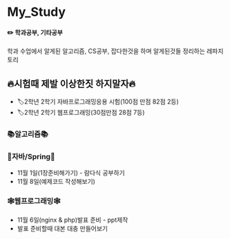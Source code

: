 # My_Study
#### ✏️ 학과공부, 기타공부
학과 수업에서 알게된 알고리즘, CS공부, 잡다한것을 하며 알게된것들 정리하는 레파지토리

## 🔥시험때 제발 이상한짓 하지말자🔥
* 🏷️2학년 2학기 자바프로그래밍응용 시험(100점 만점 82점 2등)
* 🏷️2학년 2학기 웹프로그래밍(30점만점 28점 7등) 

### 📚알고리즘📚

### 🐸자바/Spring🐸
* 11월 1일(1장준비해가기) - 람다식 공부하기
* 11월 8일(예제코드 작성해보기)
    

### 🕸️웹프로그래밍🕸️
* 11월 6일(nginx & php)발표 준비 - ppt제작
* 발표 준비할때 대본 대충 만들어보기
